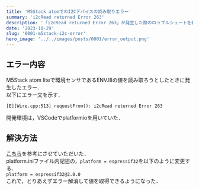 ```yaml
---
title: 'M5Stack atomでのI2Cデバイスの読み取りエラー'
summary: 'i2cRead returned Error 263'
description: '「i2cRead returned Error 263」が発生した際のロラブルシュートを軽く書きました．'
date: '2023-10-29'
slug: '0001-m5stack-i2c-error'
hero_image: '../../images/posts/0001/error_output.png'
---
```


## エラー内容
M5Stack atom liteで環境センサであるENV.IIIの値を読み取ろうとしたときに発生したエラー．  
以下にエラー文を示す．
```
[E][Wire.cpp:513] requestFrom(): i2cRead returned Error 263
```
開発環境は，VSCodeでplatformioを用いていた．  
  
## 解決方法
[こちら](https://scrapbox.io/atombabies/Espressif32%E3%81%AE%E6%96%B0%E3%81%97%E3%81%84%E3%83%90%E3%83%BC%E3%82%B8%E3%83%A7%E3%83%B3%E3%81%A7%E5%8B%95%E3%81%8B%E3%81%AA%E3%81%84%E5%95%8F%E9%A1%8C)を参考にさせていただいた．  
platform.iniファイル内記述の，`platform = espressif32`を以下のように変更する．  
`platform = espressif32@2.0.0`  
これで，とりあえずエラー解消して値を取得できるようになった．